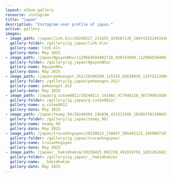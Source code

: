 ```yaml
---
layout: album_gallery
resource: instagram
title: "japan"
description: "Instagram user profile of japan."
active: gallery
images: 
- image_path: /japan/linh.kln/20240227_211655_429587135_1097415224915468_3415985951360099023_n.jpg
  gallery-folder: /gallery/ig.japan/linh.kln/
  gallery-name: linh.kln
  gallery-date: May 2025
- image_path: /japan/NguyenNhu/1129664584901716_430743994_1129665394901635_8252488914385102092_n.jpg
  gallery-folder: /gallery/ig.japan/NguyenNhu/
  gallery-name: NguyenNhu
  gallery-date: May 2025
- image_path: /japan/pekeongot.2k2/20200209_125325_83638636_124752129066955_7957387895663514883_n.jpg
  gallery-folder: /gallery/ig.japan/pekeongot.2k2/
  gallery-name: pekeongot.2k2
  gallery-date: May 2025
- image_path: /japan/q.cutee0812/20240111_141402_417946120_367399919269556_1197403919795698247_n.jpg
  gallery-folder: /gallery/ig.japan/q.cutee0812/
  gallery-name: q.cutee0812
  gallery-date: May 2025
- image_path: /japan/teamy_99/20240304_195836_431312585_18399759130065911_7212304773075369339_n.jpg
  gallery-folder: /gallery/ig.japan/teamy_99/
  gallery-name: teamy_99
  gallery-date: May 2025
- image_path: /japan/trucanhnguyen/20250612_210847_505462121_18508871077023506_835232232359070866_n.jpg
  gallery-folder: /gallery/ig.japan/trucanhnguyen/
  gallery-name: trucanhnguyen
  gallery-date: May 2025
- image_path: /japan/__hakimhakim/20250425_003720_491019791_18512616823011320_4476028323892410438_n.jpg
  gallery-folder: /gallery/ig.japan/__hakimhakim/
  gallery-name: __hakimhakim
  gallery-date: May 2025
---
```

